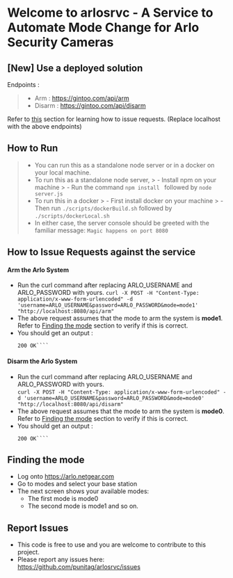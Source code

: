 Welcome to arlosrvc - **A Service to Automate Mode Change for Arlo Security Cameras**
===================

[New] Use a deployed solution
-------------
Endpoints : 
> - Arm : https://gintoo.com/api/arm
> - Disarm : https://gintoo.com/api/disarm

Refer to [this](#how-to-issue-requests-against-the-service) section for learning how to issue requests. (Replace localhost with the above endpoints)

How to Run
-------------
> - You can run this as a standalone node server or in a docker on your local machine. 
> - To run this as a standalone node server, 
	>  - Install npm  on your machine
	>  - Run the command  ````npm install ```` followed by ````node server.js ````
> - To run this in a docker
	>  - First install docker on your machine
	>  - Then run ````./scripts/dockerBuild.sh```` followed by ````./scripts/dockerLocal.sh````
> - In either case, the server console should be greeted with the familiar message:
````Magic happens on port 8080````
	

How to Issue Requests against the service
---------------------------------------------------

#### <i class="icon-upload"></i> Arm the Arlo System

 - Run the curl command after replacing ARLO_USERNAME and ARLO_PASSWORD with yours. 
````curl -X POST -H "Content-Type: application/x-www-form-urlencoded" -d 'username=ARLO_USERNAME&password=ARLO_PASSWORD&mode=mode1' "http://localhost:8080/api/arm"````
 -  The above request assumes that the mode to arm the system is **mode1**. Refer to [Finding the mode](#finding-the-mode) section to verify if this is correct.
 -  You should get an output :
	 ````Arming the Arlo system
	200 OK````

#### <i class="icon-upload"></i> Disarm the Arlo System

 - Run the curl command after replacing ARLO_USERNAME and ARLO_PASSWORD with yours.   
````curl -X POST -H "Content-Type: application/x-www-form-urlencoded" -d 'username=ARLO_USERNAME&password=ARLO_PASSWORD&mode=mode0' "http://localhost:8080/api/disarm"````
 -  The above request assumes that the mode to arm the system is **mode0**. Refer to [Finding the mode](#finding-the-mode) section to verify if this is correct.
 -  You should get an output :
	 ````Disarming the Arlo system
	200 OK````

Finding the mode
---------------------------------------------------
 - Log onto https://arlo.netgear.com
 - Go to modes and select your base station
 - The next screen shows your available modes:
	 - The first mode is mode0
	 - The second mode is mode1 and so on.  


Report Issues
-------------------
- This code is free to use and you are welcome to contribute to this project. 
- Please report any issues here:  https://github.com/punitag/arlosrvc/issues


